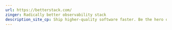 ```yaml
---
url: https://betterstack.com/
zinger: Radically better observability stack
description_site_cp: Ship higher-quality software faster. Be the hero of your engineering teams.
---
```

